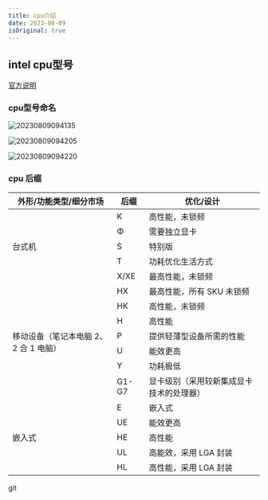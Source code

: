 ```yaml
---
title: cpu介绍
date: 2023-08-09
isOriginal: true
---
```


## intel cpu型号

[官方说明](https://www.intel.cn/content/www/cn/zh/processors/processor-numbers.html)

### cpu型号命名

![20230809094135](https://afatpig.oss-cn-chengdu.aliyuncs.com/blog/20230809094135.png)

![20230809094205](https://afatpig.oss-cn-chengdu.aliyuncs.com/blog/20230809094205.png)

![20230809094220](https://afatpig.oss-cn-chengdu.aliyuncs.com/blog/20230809094220.png)

### cpu 后缀

<table class="table image-rendition-feature" disprows="20">
                            <thead>
                            <tr>
                                <th><b>外形/功能类型/细分市场</b></th>
                                <th><b>后缀</b></th>
                                <th><b>优化/设计</b></th>
                            </tr>
                            </thead>
                            <tbody>
                            <tr class="data" data-category-id="">
                                <td rowspan="5">台式机</td>
                                <td>K</td>
                                <td>高性能，未锁频</td>
                            </tr>
                            <tr class="data" data-category-id="">
                                <td>Φ</td>
                                <td>需要独立显卡</td>
                            </tr>
                            <tr class="data" data-category-id="">
                                <td>S</td>
                                <td>特别版</td>
                            </tr>
                            <tr class="data" data-category-id="">
                                <td>T</td>
                                <td>功耗优化生活方式</td>
                            </tr>
                            <tr class="data" data-category-id="">
                                <td>X/XE</td>
                                <td>最高性能，未锁频</td>
                            </tr>
                            <tr class="data" data-category-id="">
                                <td rowspan="7">移动设备（笔记本电脑 2、2 合 1 电脑）</td>
                                <td>HX</td>
                                <td>最高性能，所有 SKU 未锁频</td>
                            </tr>
                            <tr class="data" data-category-id="">
                                <td>HK</td>
                                <td>高性能，未锁频</td>
                            </tr>
                            <tr class="data" data-category-id="">
                                <td>H</td>
                                <td>高性能</td>
                            </tr>
                            <tr class="data" data-category-id="">
                                <td>P</td>
                                <td>提供轻薄型设备所需的性能</td>
                            </tr>
                            <tr class="data" data-category-id="">
                                <td>U</td>
                                <td>能效更高</td>
                            </tr>
                            <tr class="data" data-category-id="">
                                <td>Y</td>
                                <td>功耗极低</td>
                            </tr>
                            <tr class="data" data-category-id="">
                                <td>G1-G7</td>
                                <td>显卡级别（采用较新集成显卡技术的处理器）</td>
                            </tr>
                            <tr class="data" data-category-id="">
                                <td rowspan="5">嵌入式</td>
                                <td>E</td>
                                <td>嵌入式</td>
                            </tr>
                            <tr class="data" data-category-id="">
                                <td>UE</td>
                                <td>能效更高</td>
                            </tr>
                            <tr class="data" data-category-id="">
                                <td>HE</td>
                                <td>高性能</td>
                            </tr>
                            <tr class="data" data-category-id="">
                                <td>UL</td>
                                <td>高能效，采用 LGA 封装</td>
                            </tr>
                            <tr class="data" data-category-id="">
                                <td>HL</td>
                                <td>高性能，采用 LGA 封装</td>
                            </tr>
                            </tbody>
                        </table>
git 
